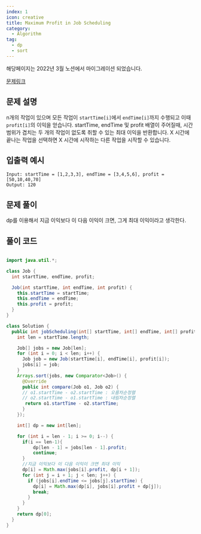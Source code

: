 ```yaml
---
index: 1
icon: creative
title: Maximum Profit in Job Scheduling
category:
  - Algorithm
tag:
  - dp
  - sort
---
```


해당페이지는 2022년 3월 노션에서 마이그레이션 되었습니다.

[문제링크](https://leetcode.com/problems/maximum-profit-in-job-scheduling/)

## 문제 설명

n개의 작업이 있으며 모든 작업이 `startTime[i]`에서 `endTime[i]`까지 수행되고 이때 `profit[i]`의 이익을 얻습니다. startTime, endTime 및 profit 배열이 주어질때,
시간 범위가 겹치는 두 개의 작업이 없도록 취할 수 있는 최대 이익을 반환합니다. X 시간에 끝나는 작업을 선택하면 X 시간에 시작하는 다른 작업을 시작할 수 있습니다.

## 입출력 예시

```
Input: startTime = [1,2,3,3], endTime = [3,4,5,6], profit = [50,10,40,70]
Output: 120
```

## 문제 풀이

dp를 이용해서 지금 이익보다 이 다음 이익이 크면, 그게 최대 이익이라고 생각한다.

## 풀이 코드

```java

import java.util.*;

class Job {
  int startTime, endTime, profit;

  Job(int startTime, int endTime, int profit) {
    this.startTime = startTime;
    this.endTime = endTime;
    this.profit = profit;
  }
}

class Solution {
  public int jobScheduling(int[] startTime, int[] endTime, int[] profit) {
    int len = startTime.length;

    Job[] jobs = new Job[len];
    for (int i = 0; i < len; i++) {
      Job job = new Job(startTime[i], endTime[i], profit[i]);
      jobs[i] = job;
    }
    Arrays.sort(jobs, new Comparator<Job>() {
      @Override
      public int compare(Job o1, Job o2) {
      // o1.startTime - o2.startTime : 오름차순정렬
      // o2.startTime - o1.startTime : 내림차순정렬
       return o1.startTime - o2.startTime;
      }
    });

    int[] dp = new int[len];

    for (int i = len - 1; i >= 0; i--) {
      if(i == len-1){
          dp[len - 1] = jobs[len - 1].profit;
          continue;
      }
      //지금 이익보다 이 다음 이익이 크면 최대 이익
      dp[i] = Math.max(jobs[i].profit, dp[i + 1]);
      for (int j = i + 1; j < len; j++) {
        if (jobs[i].endTime <= jobs[j].startTime) {
          dp[i] = Math.max(dp[i], jobs[i].profit + dp[j]);
          break;
        }
      }
    }
    return dp[0];
  }
}
```
